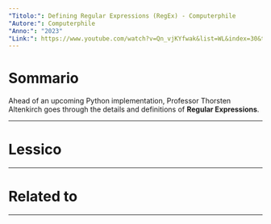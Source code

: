 ```yaml
---
"Titolo:": Defining Regular Expressions (RegEx) - Computerphile
"Autore:": Computerphile
"Anno:": "2023"
"Link:": https://www.youtube.com/watch?v=Qn_vjKYfwak&list=WL&index=30&t=1s&ab_channel=Computerphile
---
```

# Sommario
Ahead of an upcoming Python implementation, Professor Thorsten Altenkirch goes through the details and definitions of **Regular Expressions**.

----------------------------------------------------------------

# Lessico


----------------------------------------------------------------

# Related to


----------------------------------------------------------------